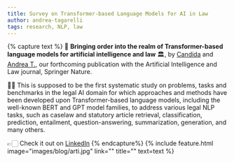 ```yaml
---
title: Survey on Transformer-based Language Models for AI in Law
author: andrea-tagarelli
tags: research, NLP, law
---
```


{% capture text %}
🤖 **Bringing order into the realm of Transformer-based language models for artificial intelligence and law** 🏛, by [Candida](/members/candida-greco.html) and [Andrea T.](/members/andrea-tagarelli.html), our forthcoming publication with the Artificial Intelligence and Law journal, Springer Nature.

🕵‍♀️ This is supposed to be the first systematic study on problems, tasks and benchmarks in the legal AI domain for which approaches and methods have been developed upon Transformer-based language models, including the well-known BERT and GPT model families, to address various legal NLP tasks, such as caselaw and statutory article retrieval, classification, prediction, entailment, question-answering, summarization, generation, and many others.


👉🏻 Check it out on [LinkedIn](https://www.linkedin.com/posts/andrea-tagarelli_bringing-order-into-the-realm-of-transformer-based-activity-7095690323779026944-0Ctt?utm_source=share&utm_medium=member_desktop)
{% endcapture%}
{% include feature.html image="images/blog/arti.jpg" link="" title="" text=text %}
